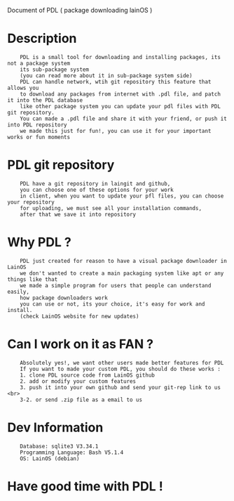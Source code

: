 Document of PDL ( package downloading lainOS )

# Description

        PDL is a small tool for downloading and installing packages, its not a package system
        its sub-package system
        (you can read more about it in sub-package system side)
        PDL can handle network, wtih git repository this feature that allows you
        to download any packages from internet with .pdl file, and patch it into the PDL database
        like other package system you can update your pdl files with PDL git repository.
        You can made a .pdl file and share it with your friend, or push it into PDL repository
        we made this just for fun!, you can use it for your important works or fun moments

# PDL git repository

        PDL have a git repository in laingit and github, 
        you can choose one of these options for your work
        in client, when you want to update your pfl files, you can choose your repository
        for uploading, we must see all your installation commands, 
        after that we save it into repository

# Why PDL ?

        PDL just created for reason to have a visual package downloader in LainOS
        we don't wanted to create a main packaging system like apt or any things like that
        we made a simple program for users that people can understand easily, 
        how package downloaders work
        you can use or not, its your choice, it's easy for work and install. 
        (check LainOS website for new updates)

# Can I work on it as FAN ?

        Absolutely yes!, we want other users made better features for PDL
        If you want to made your custom PDL, you should do these works :
        1. clone PDL source code from LainOS github
        2. add or modify your custom features
        3. push it into your own github and send your git-rep link to us <br>
        3-2. or send .zip file as a email to us

# Dev Information

        Database: sqlite3 V3.34.1
        Programming Language: Bash V5.1.4
        OS: LainOS (debian)


# Have good time with PDL !
